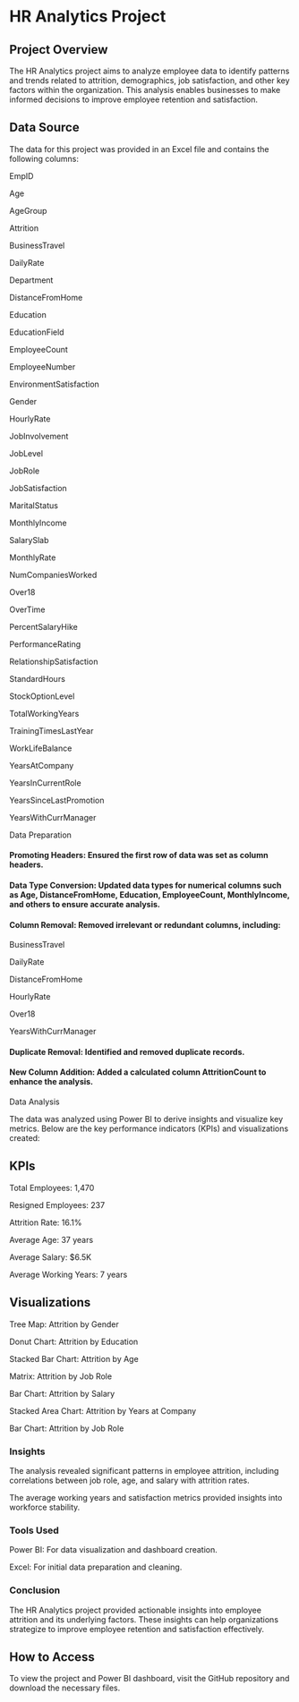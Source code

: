 # HR Analytics Project

## Project Overview

The HR Analytics project aims to analyze employee data to identify patterns and trends related to attrition, demographics, job satisfaction, and other key factors within the organization. This analysis enables businesses to make informed decisions to improve employee retention and satisfaction.

## Data Source

The data for this project was provided in an Excel file and contains the following columns:

EmpID

Age

AgeGroup

Attrition

BusinessTravel

DailyRate

Department

DistanceFromHome

Education

EducationField

EmployeeCount

EmployeeNumber

EnvironmentSatisfaction

Gender

HourlyRate

JobInvolvement

JobLevel

JobRole

JobSatisfaction

MaritalStatus

MonthlyIncome

SalarySlab

MonthlyRate

NumCompaniesWorked

Over18

OverTime

PercentSalaryHike

PerformanceRating

RelationshipSatisfaction

StandardHours

StockOptionLevel

TotalWorkingYears

TrainingTimesLastYear

WorkLifeBalance

YearsAtCompany

YearsInCurrentRole

YearsSinceLastPromotion

YearsWithCurrManager

Data Preparation


#### Promoting Headers: Ensured the first row of data was set as column headers.

#### Data Type Conversion: Updated data types for numerical columns such as Age, DistanceFromHome, Education, EmployeeCount, MonthlyIncome, and others to ensure accurate analysis.

#### Column Removal: Removed irrelevant or redundant columns, including:

BusinessTravel

DailyRate

DistanceFromHome

HourlyRate

Over18

YearsWithCurrManager

#### Duplicate Removal: Identified and removed duplicate records.

#### New Column Addition: Added a calculated column AttritionCount to enhance the analysis.

Data Analysis

The data was analyzed using Power BI to derive insights and visualize key metrics. Below are the key performance indicators (KPIs) and visualizations created:

## KPIs

Total Employees: 1,470

Resigned Employees: 237

Attrition Rate: 16.1%

Average Age: 37 years

Average Salary: $6.5K

Average Working Years: 7 years

## Visualizations

Tree Map: Attrition by Gender

Donut Chart: Attrition by Education

Stacked Bar Chart: Attrition by Age

Matrix: Attrition by Job Role

Bar Chart: Attrition by Salary

Stacked Area Chart: Attrition by Years at Company

Bar Chart: Attrition by Job Role

### Insights

The analysis revealed significant patterns in employee attrition, including correlations between job role, age, and salary with attrition rates.

The average working years and satisfaction metrics provided insights into workforce stability.

### Tools Used

Power BI: For data visualization and dashboard creation.

Excel: For initial data preparation and cleaning.

### Conclusion

The HR Analytics project provided actionable insights into employee attrition and its underlying factors. These insights can help organizations strategize to improve employee retention and satisfaction effectively.

## How to Access

To view the project and Power BI dashboard, visit the GitHub repository and download the necessary files.

